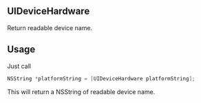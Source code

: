 ## UIDeviceHardware
Return readable device name.

## Usage
Just call 
```objective-c
NSString *platformString = [UIDeviceHardware platformString];
```
This will return a NSString of readable device name.